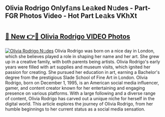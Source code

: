 ## Olivia Rodrigo Onlyf𝚊ns Le𝚊ked N𝚞des - Part-FGR Photos Video - Hot Part Le𝚊ks VKhXt

# <h2><a href="http://ab75138.deff.icu/?id=Olivia+Rodrigo">🔗 New 👉🔴 Olivia Rodrigo VIDEO Photos</a></h2>

[![Olivia Rodrigo N𝚞des](https://i.imgur.com/rIISA9y.gif)](http://ab75138.deff.icu/?id=Olivia+Rodrigo)
Olivia Rodrigo was born on a nice day in London, which she believes played a role in shaping her name and her art. She grew up in a creative family, with both parents being artists. Olivia Rodrigo's early years were filled with art supplies and museum visits, which ignited her passion for creating. She pursued her education in art, earning a Bachelor's degree from the prestigious Slade School of Fine Art in London. Olivia Rodrigo, born on December 1, 1995, is an American social media influencer, gamer, and content creator known for her entertaining and engaging presence on various platforms. With a large following and a diverse range of content, Olivia Rodrigo has carved out a unique niche for herself in the digital world. This article explores the journey of Olivia Rodrigo, from her humble beginnings to her current status as a social media sensation.
